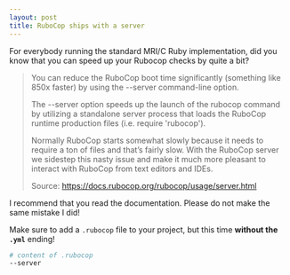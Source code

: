 ```yaml
---
layout: post
title: RuboCop ships with a server
---
```


For everybody running the standard MRI/C Ruby implementation, did you know that you can speed up your Rubocop checks by quite a bit?

> You can reduce the RuboCop boot time significantly (something like 850x faster) by using the --server command-line option.
>
> The --server option speeds up the launch of the rubocop command by utilizing a standalone server process that loads the RuboCop runtime production files (i.e. require 'rubocop').
>
> Normally RuboCop starts somewhat slowly because it needs to require a ton of files and that’s fairly slow. With the RuboCop server we sidestep this nasty issue and make it much more pleasant to interact with RuboCop from text editors and IDEs.
>
> Source: https://docs.rubocop.org/rubocop/usage/server.html

I recommend that you read the documentation. Please do not make the same mistake I did!

Make sure to add a `.rubocop` file to your project, but this time **without the `.yml`** ending!

```sh
# content of .rubocop
--server
```
